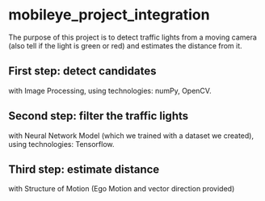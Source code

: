 # mobileye_project_integration
The purpose of this project is to detect traffic lights from a moving camera (also tell if the light is green or red) and estimates the distance from it.  
## First step: detect candidates  
with Image Processing, using technologies: numPy, OpenCV.  
## Second step: filter the traffic lights  
with Neural Network Model (which we trained with a dataset we created), using technologies: Tensorflow.  
## Third step: estimate distance  
with Structure of Motion (Ego Motion and vector direction provided)  

